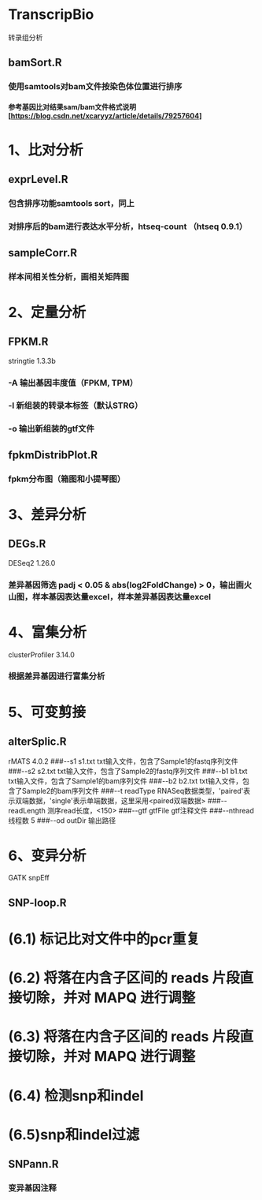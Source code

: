 # TranscripBio
转录组分析


## bamSort.R
### 使用samtools对bam文件按染色体位置进行排序
#### 参考基因比对结果sam/bam文件格式说明[https://blog.csdn.net/xcaryyz/article/details/79257604]

# 1、比对分析
## exprLevel.R
### 包含排序功能samtools sort，同上
### 对排序后的bam进行表达水平分析，htseq-count （htseq 0.9.1）


## sampleCorr.R
### 样本间相关性分析，画相关矩阵图


# 2、定量分析
## FPKM.R
stringtie 1.3.3b
### -A 输出基因丰度值（FPKM, TPM）
### -l 新组装的转录本标签（默认STRG）
### -o 输出新组装的gtf文件

## fpkmDistribPlot.R
### fpkm分布图（箱图和小提琴图）


# 3、差异分析
## DEGs.R
DESeq2 1.26.0
### 差异基因筛选 padj < 0.05 & abs(log2FoldChange) > 0，输出画火山图，样本基因表达量excel，样本差异基因表达量excel


# 4、富集分析
clusterProfiler 3.14.0
### 根据差异基因进行富集分析


# 5、可变剪接
## alterSplic.R
rMATS 4.0.2
###--s1 s1.txt  txt输入文件，包含了Sample1的fastq序列文件
###--s2 s2.txt  txt输入文件，包含了Sample2的fastq序列文件
###--b1 b1.txt  txt输入文件，包含了Sample1的bam序列文件
###--b2 b2.txt  txt输入文件，包含了Sample2的bam序列文件
###--t  readType RNASeq数据类型，'paired'表示双端数据，'single'表示单端数据，这里采用<paired双端数据>
###--readLength <int> 测序read长度，<150>
###--gtf gtfFile gtf注释文件
###--nthread 线程数 5
###--od  outDir  输出路径


# 6、变异分析
GATK
snpEff
## SNP-loop.R
# (6.1) 标记比对文件中的pcr重复
# (6.2) 将落在内含子区间的 reads 片段直接切除，并对 MAPQ 进行调整
# (6.3) 将落在内含子区间的 reads 片段直接切除，并对 MAPQ 进行调整
# (6.4) 检测snp和indel
# (6.5)snp和indel过滤

## SNPann.R
### 变异基因注释





